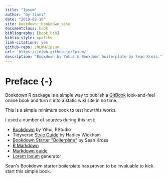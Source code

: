 ```yaml
--- 
title: "Ipsum"
author: "by Jiani"
date: "2019-02-18"
site: bookdown::bookdown_site
documentclass: book
bibliography: [book.bib]
biblio-style: apalike
link-citations: yes
github-repo: JNLWH/Ipsum
url: 'https://jnlwh.github.io/Ipsum/'
description: "Bookdown by Yuhui & Bookdown boilerplate by Sean Kross."
---
```


# Preface {-}

Bookdown R package is a simple way to publish a [GitBook](https://www.gitbook.com) look-and-feel online book and turn it into a static wiki site in no time. 

This is a simple minimum book to test how this works. 

I used a number of sources during this test:

* [Bookdown](https://bookdown.org/yihui/bookdown/) by Yihui, RStudio
* Tidyverse [Style Guide](https://style.tidyverse.org) by Hadley Wickham
* [Bookdown Starter "Boilerplate"](http://seankross.com/2016/11/17/How-to-Start-a-Bookdown-Book.html) by Sean Kross
* [R Markdown](https://rmarkdown.rstudio.com/lesson-1.html)
* [Markdown guide](https://www.markdownguide.org/cheat-sheet/)
* [Lorem Ipsum](https://www.lipsum.com) generator

Sean's Bookdown starter boilerplate has proven to be invaluable to kick start this simple book.
